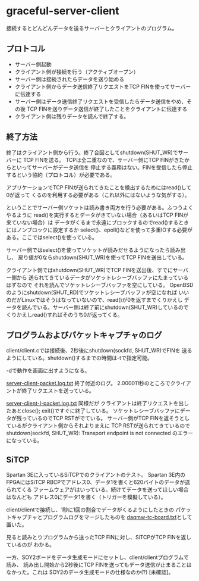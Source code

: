 # graceful-server-client

接続するとどんどんデータを送るサーバーとクライアントのプログラム。

## プロトコル

- サーバー側起動
- クライアント側が接続を行う（アクティブオープン）
- サーバー側は接続されたらデータを送り始める
- クライアント側からデータ送信終了リクエストをTCP FINを使ってサーバーに伝達する
- サーバー側はデータ送信終了リクエストを受信したらデータ送信をやめ、その後
TCP FINを送りデータ送信が終了したことをクライアントに伝達する
- クライアント側は残りデータを読んで終了する。

## 終了方法

終了はクライアント側から行う。終了合図としてshutdown(SHUT_WR)でサーバーに
TCP FINを送る。
TCPは全二重なので、サーバー側にTCP FINがきたからといってサーバーがデータ送信を
停止する義務はない。FINを受信したら停止するという協約（プロトコル）が必要である。

アプリケーションでTCP FINが送られてきたことを検出するためにはread()して0が返って
くるのを利用する必要がある（これ以外にはないような気がする）。

ということでサーバー側ソケットは読み書き両方を行う必要がある。ふつうよくやるように
read()を実行するとデータがきていない場合（あるいはTCP FINが来ていない場合）は
データがくるまで永遠にブロックするのでread()するときにはノンブロックに設定するか
select()、epoll()などを使って多重IOする必要がある。ここではselect()を使っている。

サーバー側ではselect()を使ってソケットが読みだせるようになったら読み出し、
戻り値が0ならshutdown(SHUT_WR)を使ってTCP FINを送出している。

クライアント側ではshutdown(SHUT_WR)でTCP FINを送出後、すでにサーバー側から
送られてきているデータがソケットレシーブバッファにたまっているはずなので
それを読んでソケットレシーブバッファを空にしている。
OpenBSDのようにshutdown(SHUT_RD)でソケットレシーブバッファが空になれば
いいのだがLinuxではそうはなっていないので、read()が0を返すまでくりかえし
データを読んでいる。サーバー側は終了前にshutdown(SHUT_WR)しているので
くりかえしread()すればそのうち0が返ってくる。

## プログラムおよびパケットキャプチャのログ

client/client.cでは接続後、2秒後にshutdown(sockfd, SHUT_WR)でFINを
送るようにしている。shutdown()するまでの時間は-tで指定可能。

-dで動作を画面に出すようになる。

[server-client-packet.log.txt](server-client-packet.log.txt) 終了付近のログ。
2.000011秒のところでクライアントが終了リクエストを送っている。

[server-client-I-packet.log.txt](server-client-I-packet.log.txt) 同様だが
クライアントは終了リクエストを出したあとclose(); exit()ですぐに終了している。
ソケットレシーブバッファにデータが残っているのでTCP RSTがでている。
サーバー側がTCP FINを返そうとしているがクライアント側からそれよりまえに
TCP RSTが送られてきているので
shutdown(sockfd, SHUT_WR): Transport endpoint is not connected
のエラーになっている。

## SiTCP

Spartan 3Eに入っているSiTCPでのクライアントのテスト。
Spartan 3E内のFPGAにはSiTCP RBCPでアドレス0、データ1を書くと620バイトのデータが送られてくる
ファームウェアがはいっている。続けてデータを送ってほしい場合はなんども
アドレス0にデータ1を書く（トリガーを模擬している）。

client/clientで接続し、1秒に1回の割合でデータがくるようにしたときの
パケットキャプチャとプログラムログをマージしたものを
[daqmw-tc-board.txt](daqmw-tc-board.txt)として置いた。

見ると読みとりプログラムから送ったTCP FINに対し、SiTCPがTCP FINを返しているのが
わかる。

一方、SOY2ボードをデータ生成モードにセットし、client/clientプログラムで読み、
読み出し開始から2秒後にTCP FINを送ってもデータ送信が止まることはなかった。これは
SOY2のデータ生成モードの仕様なのか(?) [未確認]。
